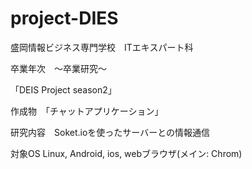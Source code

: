 # project-DIES

盛岡情報ビジネス専門学校　ITエキスパート科

卒業年次　〜卒業研究〜

  「DEIS Project season2」
  
  作成物　「チャットアプリケーション」
  
  研究内容　Soket.ioを使ったサーバーとの情報通信
  
  対象OS Linux, Android, ios, webブラウザ(メイン: Chrom)
  
  
